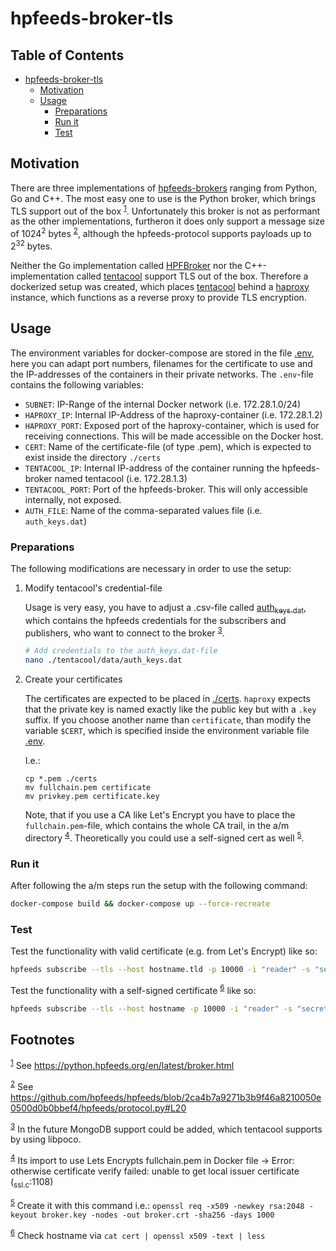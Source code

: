 
<a id="orgea7a9f7"></a>

# hpfeeds-broker-tls

## Table of Contents 

- [hpfeeds-broker-tls](#orgea7a9f7)
  - [Motivation](#orgad15c3e)
  - [Usage](#orgb584f96)
    - [Preparations](#orga35c188)
    - [Run it](#org62e6d27)
    - [Test](#orgbf6616f)

<a id="orgad15c3e"></a>

## Motivation

There are three implementations of [hpfeeds-brokers](https://hpfeeds.org/brokers) ranging from Python, Go and C++. The most easy one to use is the Python broker, which brings TLS support out of the box <sup><a id="fnr.1" class="footref" href="#fn.1" role="doc-backlink">1</a></sup>. Unfortunately this broker is not as performant as the other implementations, furtheron it does only support a message size of 1024<sup>2</sup> bytes <sup><a id="fnr.2" class="footref" href="#fn.2" role="doc-backlink">2</a></sup>, although the hpfeeds-protocol supports payloads up to 2<sup>32</sup> bytes.

Neither the Go implementation called [HPFBroker](https://github.com/d1str0/HPFBroker) nor the C++-implementation called [tentacool](https://github.com/tentacool/tentacool) support TLS out of the box. Therefore a dockerized setup was created, which places [tentacool](https://github.com/tentacool/tentacool) behind a [haproxy](https://github.com/haproxy/haproxy) instance, which functions as a reverse proxy to provide TLS encryption.


<a id="orgb584f96"></a>

## Usage

The environment variables for docker-compose are stored in the file [.env](.env), here you can adapt port numbers, filenames for the certificate to use and the IP-addresses of the containers in their private networks. The `.env`-file contains the following variables:

-   `SUBNET`: IP-Range of the internal Docker network (i.e. 172.28.1.0/24)
-   `HAPROXY_IP`: Internal IP-Address of the haproxy-container (i.e. 172.28.1.2)
-   `HAPROXY_PORT`: Exposed port of the haproxy-container, which is used for receiving connections. This will be made accessible on the Docker host.
-   `CERT`: Name of the certificate-file (of type .pem), which is expected to exist inside the directory `./certs`
-   `TENTACOOL_IP`: Internal IP-address of the container running the hpfeeds-broker named tentacool (i.e. 172.28.1.3)
-   `TENTACOOL_PORT`: Port of the hpfeeds-broker. This will only accessible internally, not exposed.
-   `AUTH_FILE`: Name of the comma-separated values file (i.e. `auth_keys.dat`)


<a id="orga35c188"></a>

### Preparations

The following modifications are necessary in order to use the setup:

1.  Modify tentacool's credential-file

    Usage is very easy, you have to adjust a .csv-file called [auth<sub>keys.dat</sub>](tentacool/data/auth_keys.dat), which contains the hpfeeds credentials for the subscribers and publishers, who want to connect to the broker <sup><a id="fnr.3" class="footref" href="#fn.3" role="doc-backlink">3</a></sup>.
    
    ```bash
    # Add credentials to the auth_keys.dat-file
    nano ./tentacool/data/auth_keys.dat
    ```

2.  Create your certificates

    The certificates are expected to be placed in [./certs](certs/). `haproxy` expects that the private key is named exactly like the public key but with a `.key` suffix. If you choose another name than `certificate`, than modify the variable `$CERT`, which is specified inside the environment variable file [.env](.env).
    
    I.e.:
    
    ```
    cp *.pem ./certs
    mv fullchain.pem certificate
    mv privkey.pem certificate.key
    ```
    
    Note, that if you use a CA like Let's Encrypt you have to place the `fullchain.pem`-file, which contains the whole CA trail, in the a/m directory <sup><a id="fnr.4" class="footref" href="#fn.4" role="doc-backlink">4</a></sup>. Theoretically you could use a self-signed cert as well <sup><a id="fnr.5" class="footref" href="#fn.5" role="doc-backlink">5</a></sup>.


<a id="org62e6d27"></a>

### Run it

After following the a/m steps run the setup with the following command:

```bash
docker-compose build && docker-compose up --force-recreate
```


<a id="orgbf6616f"></a>

### Test

Test the functionality with valid certificate (e.g. from Let's Encrypt) like so:

```bash
hpfeeds subscribe --tls --host hostname.tld -p 10000 -i "reader" -s "secret" -c "ch1"
```

Test the functionality with a self-signed certificate <sup><a id="fnr.6" class="footref" href="#fn.6" role="doc-backlink">6</a></sup> like so:

```bash
hpfeeds subscribe --tls --host hostname -p 10000 -i "reader" -s "secret" -c "ch1" --tlscert=path/to/self-signed-cert.crt
```

## Footnotes

<sup><a id="fn.1" class="footnum" href="#fnr.1">1</a></sup> See <https://python.hpfeeds.org/en/latest/broker.html>

<sup><a id="fn.2" class="footnum" href="#fnr.2">2</a></sup> See <https://github.com/hpfeeds/hpfeeds/blob/2ca4b7a9271b3b9f46a8210050e0500d0b0bbef4/hpfeeds/protocol.py#L20>

<sup><a id="fn.3" class="footnum" href="#fnr.3">3</a></sup> In the future MongoDB support could be added, which tentacool supports by using libpoco.

<sup><a id="fn.4" class="footnum" href="#fnr.4">4</a></sup> Its import to use Lets Encrypts fullchain.pem in Docker file -> Error: otherwise certificate verify failed: unable to get local issuer certificate (<sub>ssl.c</sub>:1108)

<sup><a id="fn.5" class="footnum" href="#fnr.5">5</a></sup> Create it with this command i.e.: `openssl req -x509 -newkey rsa:2048 -keyout broker.key -nodes -out broker.crt -sha256 -days 1000`

<sup><a id="fn.6" class="footnum" href="#fnr.6">6</a></sup> Check hostname via `cat cert | openssl x509 -text | less`
